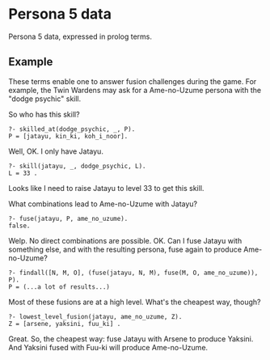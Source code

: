 
# Persona 5 data

Persona 5 data, expressed in prolog terms.

## Example

These terms enable one to answer fusion challenges during the game. For example, the Twin Wardens may ask for a Ame-no-Uzume persona with the "dodge psychic" skill.

So who has this skill?

    ?- skilled_at(dodge_psychic, _, P).
    P = [jatayu, kin_ki, koh_i_noor].

Well, OK. I only have Jatayu.

    ?- skill(jatayu, _, dodge_psychic, L).
    L = 33 .

Looks like I need to raise Jatayu to level 33 to get this skill.

What combinations lead to Ame-no-Uzume with Jatayu?

    ?- fuse(jatayu, P, ame_no_uzume).
    false.

Welp. No direct combinations are possible. OK. Can I fuse Jatayu with something else, and with the resulting persona, fuse again to produce Ame-no-Uzume?

    ?- findall([N, M, O], (fuse(jatayu, N, M), fuse(M, O, ame_no_uzume)), P).
    P = (...a lot of results...)

Most of these fusions are at a high level. What's the cheapest way, though?

    ?- lowest_level_fusion(jatayu, ame_no_uzume, Z).
    Z = [arsene, yaksini, fuu_ki] .

Great. So, the cheapest way: fuse Jatayu with Arsene to produce Yaksini. And Yaksini fused with Fuu-ki will produce Ame-no-Uzume.
